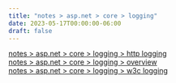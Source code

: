 ```yaml
---
title: "notes > asp.net > core > logging"
date: 2023-05-17T00:00:00-06:00
draft: false
---
```


[notes > asp.net > core > logging > http logging](http-logging.md)  
[notes > asp.net > core > logging > overview](overview.md)  
[notes > asp.net > core > logging > w3c logging](w3c-logging.md)  
